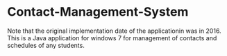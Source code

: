 # Contact-Management-System
Note that the original implementation date of the applicationin was in 2016. This is a Java application for windows 7 for management of contacts and schedules of any students. 
